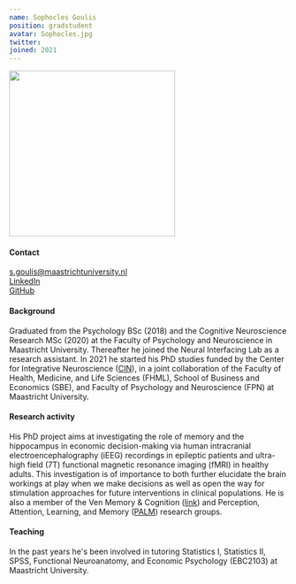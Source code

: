 ```yaml
---
name: Sophocles Goulis
position: gradstudent
avatar: Sophocles.jpg
twitter: 
joined: 2021
---
```


<img width="300" src="{{site.baseurl}}/images/people/{{page.avatar}}" data-action="zoom">


#### Contact
<i class="fa fa-envelope-o"></i> s.goulis@maastrichtuniversity.nl <br>
<a href="https://www.linkedin.com/in/sophocles-goulis-b88015122/"> <i class="fa fa-linkedin"></i> LinkedIn </a><br>
<a href="https://github.com/s-goulis"> <i class="fa fa-github"></i> GitHub </a><br>

#### Background
Graduated from the Psychology BSc (2018) and the Cognitive Neuroscience Research MSc (2020) at the Faculty of Psychology and Neuroscience in Maastricht University. Thereafter he joined the Neural Interfacing Lab as a research assistant. In 2021 he started his PhD studies funded by the Center for Integrative Neuroscience (<a href="https://www.maastrichtuniversity.nl/research/centre-integrative-neuroscience-cin">CIN</a>), in a joint collaboration of the Faculty of Health, Medicine, and Life Sciences (FHML), School of Business and Economics (SBE), and Faculty of Psychology and Neuroscience (FPN) at Maastricht University.

#### Research activity
His PhD project aims at investigating the role of memory and the hippocampus in economic decision-making via human intracranial electroencephalography (iEEG) recordings in epileptic patients and ultra-high field (7T) functional magnetic resonance imaging (fMRI) in healthy adults. This investigation is of importance to both further elucidate the brain workings at play when we make decisions as well as open the way for stimulation approaches for future interventions in clinical populations. He is also a member of the Ven Memory & Cognition (<a href="https://vincentvandeven.weebly.com/">link</a>) and Perception, Attention, Learning, and Memory (<a href="http://www.deweerdlab.com/
">PALM</a>) research groups.

#### Teaching
In the past years he's been involved in tutoring Statistics I, Statistics II, SPSS, Functional Neuroanatomy, and Economic Psychology (EBC2103) at Maastricht University.
